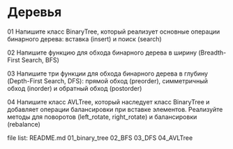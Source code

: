 # Деревья

01
Напишите класс BinaryTree, который реализует основные 
операции бинарного дерева: вставка (insert) и поиск (search)

02
Напишите функцию для обхода бинарного дерева в ширину 
(Breadth-First Search, BFS)

03
Напишите три функции для обхода бинарного дерева в глубину 
(Depth-First Search, DFS): прямой обход (preorder), симметричный 
обход (inorder) и обратный обход (postorder)

04
Напишите класс AVLTree, который наследует класс BinaryTree
и добавляет операции балансировки при вставке элементов. 
Реализуйте методы для поворотов (left_rotate, right_rotate)
и балансировки (rebalance)

file list:
README.md
01_binary_tree
02_BFS
03_DFS
04_AVLTree